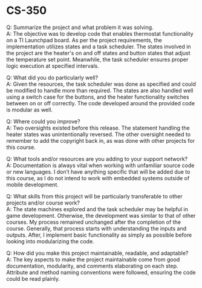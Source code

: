 # CS-350
Q: Summarize the project and what problem it was solving.  
A:  The objective was to develop code that enables thermostat functionality on a TI Launchpad board. As per the project requirements, the implementation utilizes states and a task scheduler. The states involved in the project are the heater's on and off states and button states that adjust the temperature set point. Meanwhile, the task scheduler ensures proper logic execution at specified intervals.  
  
Q: What did you do particularly well?  
A: Given the resources, the task scheduler was done as specified and could be modified to handle more than required. The states are also handled well using a switch case for the buttons, and the heater functionality switches between on or off correctly. The code developed around the provided code is modular as well.  
  
Q: Where could you improve?  
A: Two oversights existed before this release. The statement handling the heater states was unintentionally reversed. The other oversight needed to remember to add the copyright back in, as was done with other projects for this course.  
  
Q: What tools and/or resources are you adding to your support network?   
A: Documentation is always vital when working with unfamiliar source code or new languages. I don’t have anything specific that will be added due to this course, as I do not intend to work with embedded systems outside of mobile development.  
  
Q: What skills from this project will be particularly transferable to other projects and/or course work?  
A: The state machines explored and the task scheduler may be helpful in game development. Otherwise, the development was similar to that of other courses. My process remained unchanged after the completion of the course. Generally, that process starts with understanding the inputs and outputs. After, I implement basic functionality as simply as possible before looking into modularizing the code.  
  
Q: How did you make this project maintainable, readable, and adaptable?  
A: The key aspects to make the project maintainable come from good documentation, modularity, and comments elaborating on each step. Attribute and method naming conventions were followed, ensuring the code could be read plainly.  

